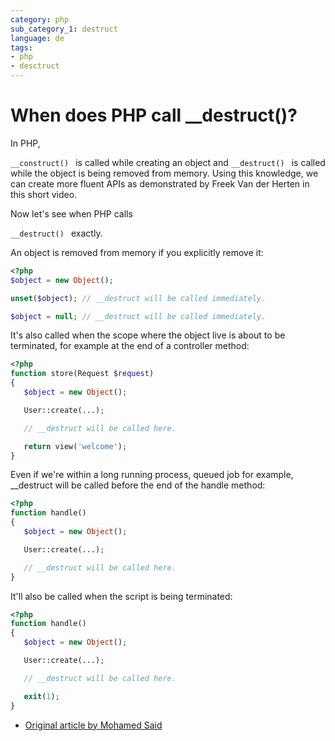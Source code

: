 ```yaml
---
category: php
sub_category_1: destruct
language: de
tags:
- php
- desctruct
---
```


# When does PHP call __destruct()?

In PHP,

`__construct()
` is called while creating an object and
`__destruct()
` is called while the object is being removed from memory. Using this knowledge, we can create more fluent APIs as demonstrated by Freek Van der Herten in this short video.

Now let's see when PHP calls

`__destruct()
` exactly.

An object is removed from memory if you explicitly remove it:

```php
<?php
$object = new Object();

unset($object); // __destruct will be called immediately.

$object = null; // __destruct will be called immediately.
```

It's also called when the scope where the object live is about to be terminated, for example at the end of a controller method:

```php
<?php
function store(Request $request)
{
   $object = new Object();

   User::create(...);

   // __destruct will be called here.

   return view('welcome');
}
```

Even if we're within a long running process, queued job for example, __destruct will be called before the end of the handle method:

```php
<?php
function handle()
{
   $object = new Object();

   User::create(...);

   // __destruct will be called here.
}
```

It'll also be called when the script is being terminated:

```php
<?php
function handle()
{
   $object = new Object();

   User::create(...);

   // __destruct will be called here.

   exit(1);
}
```

- [Original article by Mohamed Said](https://divinglaravel.com/when-does-php-call-__destruct)
